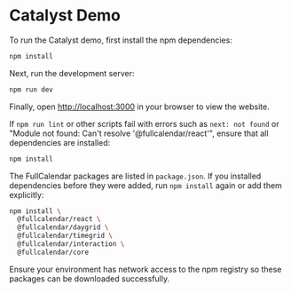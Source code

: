 # Catalyst Demo

To run the Catalyst demo, first install the npm dependencies:

```bash
npm install
```

Next, run the development server:

```bash
npm run dev
```

Finally, open [http://localhost:3000](http://localhost:3000) in your browser to view the website.

If `npm run lint` or other scripts fail with errors such as `next: not found` or
"Module not found: Can't resolve '@fullcalendar/react'", ensure that all
dependencies are installed:

```bash
npm install
```

The FullCalendar packages are listed in `package.json`. If you installed
dependencies before they were added, run `npm install` again or add them
explicitly:

```bash
npm install \
  @fullcalendar/react \
  @fullcalendar/daygrid \
  @fullcalendar/timegrid \
  @fullcalendar/interaction \
  @fullcalendar/core
```

Ensure your environment has network access to the npm registry so these
packages can be downloaded successfully.
